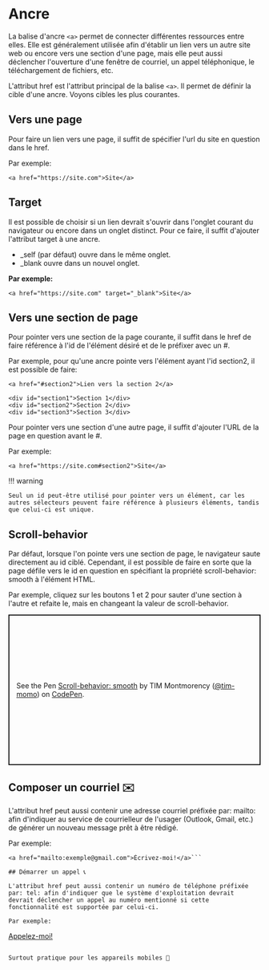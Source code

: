# Ancre

La balise d'ancre `<a>` permet de connecter différentes ressources entre elles. Elle est généralement utilisée afin d'établir un lien vers un autre site web ou encore vers une section d'une page, mais elle peut aussi déclencher l'ouverture d'une fenêtre de courriel, un appel téléphonique, le téléchargement de fichiers, etc.

L'attribut href est l'attribut principal de la balise `<a>`. Il permet de définir la cible d'une ancre. Voyons cibles les plus courantes.

## Vers une page

Pour faire un lien vers une page, il suffit de spécifier l'url du site en question dans le href.

Par exemple:

```
<a href="https://site.com">Site</a>
```

## Target
Il est possible de choisir si un lien devrait s'ouvrir dans l'onglet courant du navigateur ou encore dans un onglet distinct. Pour ce faire, il suffit d'ajouter l'attribut target à une ancre.

- _self (par défaut) ouvre dans le même onglet.
- _blank ouvre dans un nouvel onglet.

**Par exemple:**

```
<a href="https://site.com" target="_blank">Site</a>
```

## Vers une section de page

Pour pointer vers une section de la page courante, il suffit dans le href de faire référence à l'id de l'élément désiré et de le préfixer avec un #.

Par exemple, pour qu'une ancre pointe vers l'élément ayant l'id section2, il est possible de faire:

```
<a href="#section2">Lien vers la section 2</a>

<div id="section1">Section 1</div>
<div id="section2">Section 2</div>
<div id="section3">Section 3</div>
```

Pour pointer vers une section d'une autre page, il suffit d'ajouter l'URL de la page en question avant le #.

Par exemple:

```
<a href="https://site.com#section2">Site</a>
```

!!! warning

    Seul un id peut-être utilisé pour pointer vers un élément, car les autres sélecteurs peuvent faire référence à plusieurs éléments, tandis que celui-ci est unique.

## Scroll-behavior

Par défaut, lorsque l'on pointe vers une section de page, le navigateur saute directement au id ciblé. Cependant, il est possible de faire en sorte que la page défile vers le id en question en spécifiant la propriété scroll-behavior: smooth à l'élément HTML.

Par exemple, cliquez sur les boutons 1 et 2 pour sauter d'une section à l'autre et refaite le, mais en changeant la valeur de scroll-behavior.
<p class="codepen" data-height="300" data-default-tab="html,result" data-slug-hash="MWzpajX" data-pen-title="Scroll-behavior: smooth" data-user="tim-momo" style="height: 300px; box-sizing: border-box; display: flex; align-items: center; justify-content: center; border: 2px solid; margin: 1em 0; padding: 1em;">
  <span>See the Pen <a href="https://codepen.io/tim-momo/pen/MWzpajX">
  Scroll-behavior: smooth</a> by TIM Montmorency (<a href="https://codepen.io/tim-momo">@tim-momo</a>)
  on <a href="https://codepen.io">CodePen</a>.</span>
</p>
<script async src="https://cpwebassets.codepen.io/assets/embed/ei.js"></script>

## Composer un courriel ✉️

L'attribut href peut aussi contenir une adresse courriel préfixée par: mailto: afin d'indiquer au service de courrielleur de l'usager (Outlook, Gmail, etc.) de générer un nouveau message prêt à être rédigé.

Par exemple:

```
<a href="mailto:exemple@gmail.com">Écrivez-moi!</a>```

## Démarrer un appel 📞

L'attribut href peut aussi contenir un numéro de téléphone préfixée par: tel: afin d'indiquer que le système d'exploitation devrait devrait déclencher un appel au numéro mentionné si cette fonctionnalité est supportée par celui-ci.

Par exemple:

```
<a href="tel:5551234567">Appelez-moi!</a>
```

Surtout pratique pour les appareils mobiles 📱
